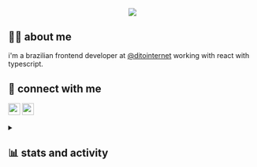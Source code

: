 
<h2 align="center">
    <a href="https://git.io/typing-svg">
        <img src="https://readme-typing-svg.demolab.com?font=Fira+Code&duration=3000&pause=2000&color=FFFFFF&center=true&vCenter=true&random=false&width=600&lines=hello%2C+there!+i'm+a+frontend+engineer+%F0%9F%91%8B"/>
    </a>
</h2>

<summary><h2>🙋‍♂️ about me</h2></summary>
<p>i'm a brazilian frontend developer at <a href="https://github.com/ditointernet">@ditointernet</a> working with react with typescript.</p>

<summary><h2>🔗 connect with me</h2></summary>
<p>
  <img href="https://www.linkedin.com/in/lott-marcos/" src="https://img.shields.io/badge/LinkedIn-0077B5?style=for-the-badge&logo=linkedin&logoColor=white" alt="" height="24px"/>
  <img href="mailto:lott.marcos@gmail.com" src="https://img.shields.io/badge/Gmail-D14836?style=for-the-badge&logo=gmail&logoColor=white" alt="" height="24px"/>
</p>

<details> 
  <summary><h2>📊 stats and activity</h2></summary>
    
<h3>💻 github stats</h3>
<a href="https://github.com/anuraghazra/github-readme-stats">
    <img src="https://github-readme-stats-marcos-lotts-projects.vercel.app/api?username=MarcosLottDito&show_icons=true&theme=dracula&hide_border=true&count_private=true" alt="" height="192px"/>
</a>
  
<h3>🔥 streak stats</h3>
<a href="https://github.com/DenverCoder1/github-readme-streak-stats">
    <img src="https://streak-stats.demolab.com?user=MarcosLottDito&theme=dracula&hide_border=true&exclude_days=Sun%2CSat" alt="" height="192px"/>
</a>

<h3>🕗 wakatime</h3>
<a href="https://github.com/anuraghazra/github-readme-stats">
    <img src="https://github-readme-stats-marcos-lotts-projects.vercel.app/api/wakatime?username=lottmarcos&&theme=dracula&hide_border=true&count_private=true" alt="" height="192px"/>
</a>
</details>
  
